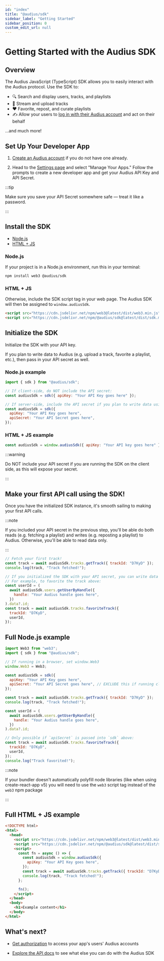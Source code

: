 ```yaml
---
id: "index"
title: "@audius/sdk"
sidebar_label: "Getting Started"
sidebar_position: 0
custom_edit_url: null
---
```


# Getting Started with the Audius SDK

## Overview

The Audius JavaScript (TypeScript) SDK allows you to easily interact with the Audius protocol. Use the SDK to:

- 🔍 Search and display users, tracks, and playlists
- 🎵 Stream and upload tracks
- ❤️ Favorite, repost, and curate playlists
- ✍️ Allow your users to [log in with their Audius account](/developers/log-in-with-audius) and act on their behalf

...and much more!

## Set Up Your Developer App

1. [Create an Audius account](https://audius.co/signup) if you do not have one already.

2. Head to the [Settings page](https://audius.co/settings) and select "Manage Your Apps." Follow the prompts to create a new developer app and get your Audius API Key and API Secret.

:::tip

Make sure you save your API Secret somewhere safe — treat it like a password.

:::

## Install the SDK

- [Node.js](#nodejs)
- [HTML + JS](#html--js)

### Node.js

If your project is in a Node.js environment, run this in your terminal:

```bash
npm install web3 @audius/sdk
```

### HTML + JS

Otherwise, include the SDK script tag in your web page. The Audius SDK will then be assigned to `window.audiusSdk`.

```html
<script src="https://cdn.jsdelivr.net/npm/web3@latest/dist/web3.min.js"></script>
<script src="https://cdn.jsdelivr.net/npm/@audius/sdk@latest/dist/sdk.min.js"></script>
```

## Initialize the SDK

Initialize the SDK with your API key.

If you plan to write data to Audius (e.g. upload a track, favorite a playlist, etc.), then pass in your API secret as well.

### Node.js example

```js title="In Node.js environment"
import { sdk } from "@audius/sdk";

// If client-side, do NOT include the API secret:
const audiusSdk = sdk({ apiKey: "Your API Key goes here" });

// If server-side, include the API secret if you plan to write data using the SDK – e.g. upload a track, favorite a playlist, etc.
const audiusSdk = sdk({
  apiKey: "Your API Key goes here",
  apiSecret: "Your API Secret goes here",
});
```

### HTML + JS example

```js title="In web page"
const audiusSdk = window.audiusSdk({ apiKey: "Your API key goes here" });
```

:::warning

Do NOT include your API secret if you are running the SDK on the client side, as this will expose your secret.

:::

## Make your first API call using the SDK!

Once you have the initialized SDK instance, it's smooth sailing to making your first API calls.

:::note

If you included your API secret in the previous step, you'll be able do both reads (e.g. fetching a playlist) and writes (e.g. reposting a playlist) to Audius. Otherwise, you'll be able to read data only.

:::

```js
// Fetch your first track!
const track = await audiusSdk.tracks.getTrack({ trackId: "D7KyD" });
console.log(track, "Track fetched!");

// If you initialized the SDK with your API secret, you can write data as well.
// For example, to favorite the track above:
const userId = (
  await audiusSdk.users.getUserByHandle({
    handle: "Your Audius handle goes here",
  })
).data?.id;
const track = await audiusSdk.tracks.favoriteTrack({
  trackId: "D7KyD",
  userId,
});
```

## Full Node.js example

```js title="app.js" showLineNumbers
import Web3 from "web3";
import { sdk } from "@audius/sdk";

// If running in a browser, set window.Web3
window.Web3 = Web3;

const audiusSdk = sdk({
  apiKey: "Your API Key goes here",
  apiSecret: "Your API Secret goes here", // EXCLUDE this if running client-side
});

const track = await audiusSdk.tracks.getTrack({ trackId: "D7KyD" });
console.log(track, "Track fetched!");

const userId = (
  await audiusSdk.users.getUserByHandle({
    handle: "Your Audius handle goes here",
  })
).data?.id;

// Only possible if `apiSecret` is passed into `sdk` above:
const track = await audiusSdk.tracks.favoriteTrack({
  trackId: "D7KyD",
  userId,
});
console.log("Track favorited!");
```

:::note

If your bundler doesn't automatically polyfill node libraries (like when using create-react-app v5) you will need to use the `web3` script tag instead of the `web3` npm package

:::

## Full HTML + JS example

```html title="index.html" showLineNumbers
<!DOCTYPE html>
<html>
  <head>
    <script src="https://cdn.jsdelivr.net/npm/web3@latest/dist/web3.min.js"></script>
    <script src="https://cdn.jsdelivr.net/npm/@audius/sdk@latest/dist/sdk.min.js"></script>
    <script>
      const fn = async () => {
        const audiusSdk = window.audiusSdk({
          apiKey: "Your API Key goes here",
        });
        const track = await audiusSdk.tracks.getTrack({ trackId: "D7KyD" });
        console.log(track, "Track fetched!");
      };

      fn();
    </script>
  </head>
  <body>
    <h1>Example content</h1>
  </body>
</html>
```

## What's next?

- [Get authorization](/developers/log-in-with-audius) to access your app's users' Audius accounts

- [Explore the API docs](/developers/sdk/classes/TracksApi) to see what else you can do with the Audius SDK
